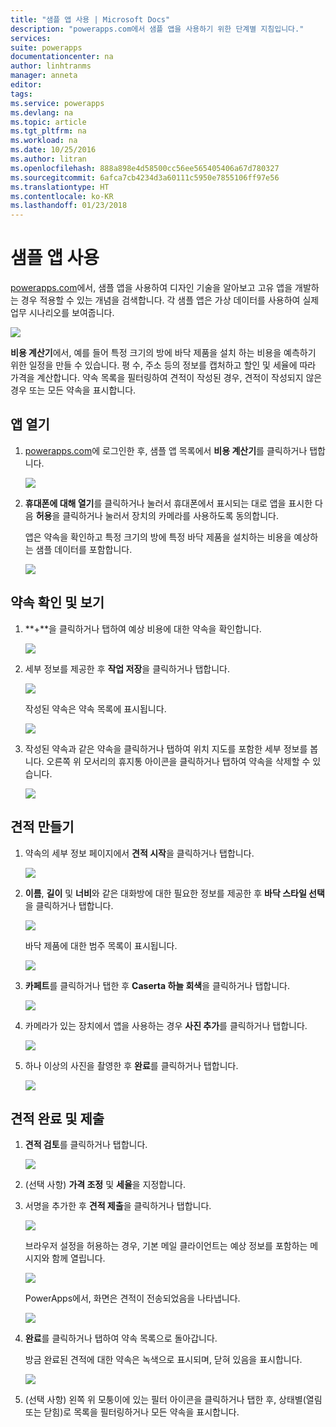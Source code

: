 ```yaml
---
title: "샘플 앱 사용 | Microsoft Docs"
description: "powerapps.com에서 샘플 앱을 사용하기 위한 단계별 지침입니다."
services: 
suite: powerapps
documentationcenter: na
author: linhtranms
manager: anneta
editor: 
tags: 
ms.service: powerapps
ms.devlang: na
ms.topic: article
ms.tgt_pltfrm: na
ms.workload: na
ms.date: 10/25/2016
ms.author: litran
ms.openlocfilehash: 888a898e4d58500cc56ee565405406a67d780327
ms.sourcegitcommit: 6afca7cb4234d3a60111c5950e7855106ff97e56
ms.translationtype: HT
ms.contentlocale: ko-KR
ms.lasthandoff: 01/23/2018
---
```

# <a name="use-a-sample-app"></a>샘플 앱 사용
[powerapps.com](http://web.powerapps.com)에서, 샘플 앱을 사용하여 디자인 기술을 알아보고 고유 앱을 개발하는 경우 적용할 수 있는 개념을 검색합니다. 각 샘플 앱은 가상 데이터를 사용하여 실제 업무 시나리오를 보여줍니다.

![](./media/open-and-run-a-sample-app/portal-home.png)

**비용 계산기**에서, 예를 들어 특정 크기의 방에 바닥 제품을 설치 하는 비용을 예측하기 위한 일정을 만들 수 있습니다. 평 수, 주소 등의 정보를 캡처하고 할인 및 세율에 따라 가격을 계산합니다. 약속 목록을 필터링하여 견적이 작성된 경우, 견적이 작성되지 않은 경우 또는 모든 약속을 표시합니다.

## <a name="open-the-app"></a>앱 열기
1. [powerapps.com](https://web.powerapps.com)에 로그인한 후, 샘플 앱 목록에서 **비용 계산기**를 클릭하거나 탭합니다.

    ![](./media/open-and-run-a-sample-app/app-tile.png)
2. **휴대폰에 대해 열기**를 클릭하거나 눌러서 휴대폰에서 표시되는 대로 앱을 표시한 다음 **허용**을 클릭하거나 눌러서 장치의 카메라를 사용하도록 동의합니다.

    앱은 약속을 확인하고 특정 크기의 방에 특정 바닥 제품을 설치하는 비용을 예상하는 샘플 데이터를 포함합니다.

    ![](./media/open-and-run-a-sample-app/cost_estimator_home.png)

## <a name="make-and-view-an-appointment"></a>약속 확인 및 보기
1. **+**을 클릭하거나 탭하여 예상 비용에 대한 약속을 확인합니다.

    ![](./media/open-and-run-a-sample-app/cost_estimator_add.png)
2. 세부 정보를 제공한 후 **작업 저장**을 클릭하거나 탭합니다.

    ![](./media/open-and-run-a-sample-app/cost_estimator_new.png)

    작성된 약속은 약속 목록에 표시됩니다.

    ![](./media/open-and-run-a-sample-app/new_job_added.png)
3. 작성된 약속과 같은 약속을 클릭하거나 탭하여 위치 지도를 포함한 세부 정보를 봅니다. 오른쪽 위 모서리의 휴지통 아이콘을 클릭하거나 탭하여 약속을 삭제할 수 있습니다.

    ![](./media/open-and-run-a-sample-app/job_details.png)

## <a name="create-an-estimate"></a>견적 만들기
1. 약속의 세부 정보 페이지에서 **견적 시작**을 클릭하거나 탭합니다.

    ![](./media/open-and-run-a-sample-app/begin_estimate.png)
2. **이름**, **길이** 및 **너비**와 같은 대화방에 대한 필요한 정보를 제공한 후 **바닥 스타일 선택**을 클릭하거나 탭합니다.

    ![](./media/open-and-run-a-sample-app/dimensions.png)

    바닥 제품에 대한 범주 목록이 표시됩니다.

    ![](./media/open-and-run-a-sample-app/select_flooring_type.png)
3. **카페트**를 클릭하거나 탭한 후 **Caserta 하늘 회색**을 클릭하거나 탭합니다.

    ![](./media/open-and-run-a-sample-app/carpet.png)
4. 카메라가 있는 장치에서 앱을 사용하는 경우 **사진 추가**를 클릭하거나 탭합니다.

    ![](./media/open-and-run-a-sample-app/add_photos.png)
5. 하나 이상의 사진을 촬영한 후 **완료**를 클릭하거나 탭합니다.

    ![](./media/open-and-run-a-sample-app/take_photos.png)

## <a name="finish-and-submit-an-estimate"></a>견적 완료 및 제출
1. **견적 검토**를 클릭하거나 탭합니다.

    ![](./media/open-and-run-a-sample-app/review_estimate.png)
2. (선택 사항) **가격 조정** 및 **세율**을 지정합니다.
3. 서명을 추가한 후 **견적 제출**을 클릭하거나 탭합니다.

    ![](./media/open-and-run-a-sample-app/submit_estimate.png)

    브라우저 설정을 허용하는 경우, 기본 메일 클라이언트는 예상 정보를 포함하는 메시지와 함께 열립니다.

    ![](./media/open-and-run-a-sample-app/email.png)

    PowerApps에서, 화면은 견적이 전송되었음을 나타냅니다.

    ![](./media/open-and-run-a-sample-app/done.png)
4. **완료**를 클릭하거나 탭하여 약속 목록으로 돌아갑니다.

    방금 완료된 견적에 대한 약속은 녹색으로 표시되며, 닫혀 있음을 표시합니다.

    ![](./media/open-and-run-a-sample-app/estimate_done.png)
5. (선택 사항) 왼쪽 위 모퉁이에 있는 필터 아이콘을 클릭하거나 탭한 후, 상태별(열림 또는 닫힘)로 목록을 필터링하거나 모든 약속을 표시합니다.
